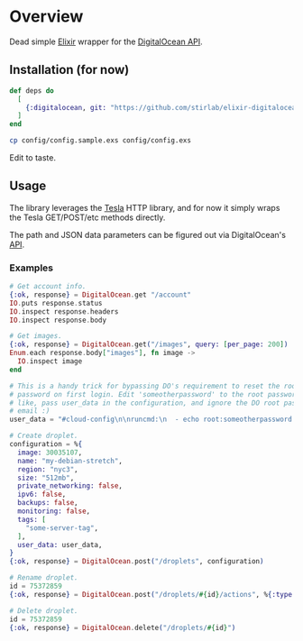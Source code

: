 # Overview

Dead simple [Elixir](http://elixir-lang.github.io) wrapper for the
[DigitalOcean API](https://developers.digitalocean.com/documentation/v2).

## Installation (for now)


```elixir
def deps do
  [
    {:digitalocean, git: "https://github.com/stirlab/elixir-digitalocean.git"},
  ]
end
```

```sh
cp config/config.sample.exs config/config.exs
```

Edit to taste.

## Usage

The library leverages the [Tesla](https://github.com/teamon/tesla) HTTP
library, and for now it simply wraps the Tesla GET/POST/etc methods
directly.

The path and JSON data parameters can be figured out via DigitalOcean's
[API](https://developers.digitalocean.com/documentation/v2).

### Examples

```elixir
# Get account info.
{:ok, response} = DigitalOcean.get "/account"
IO.puts response.status
IO.inspect response.headers
IO.inspect response.body

# Get images.
{:ok, response} = DigitalOcean.get("/images", query: [per_page: 200])
Enum.each response.body["images"], fn image ->
  IO.inspect image
end

# This is a handy trick for bypassing DO's requirement to reset the root
# password on first login. Edit 'someotherpassword' to the root password you'd
# like, pass user_data in the configuration, and ignore the DO root password
# email :)
user_data = "#cloud-config\n\nruncmd:\n  - echo root:someotherpassword | chpasswd"

# Create droplet.
configuration = %{
  image: 30035107,
  name: "my-debian-stretch",
  region: "nyc3",
  size: "512mb",
  private_networking: false,
  ipv6: false,
  backups: false,
  monitoring: false,
  tags: [
    "some-server-tag",
  ],
  user_data: user_data,
}
{:ok, response} = DigitalOcean.post("/droplets", configuration)

# Rename droplet.
id = 75372859
{:ok, response} = DigitalOcean.post("/droplets/#{id}/actions", %{:type => "rename", :name => "updated-debian-stretch"})

# Delete droplet.
id = 75372859
{:ok, response} = DigitalOcean.delete("/droplets/#{id}")

```
